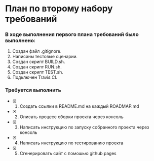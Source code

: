 # План по второму набору требований 

###  В ходе выполнения первого плана требований было выполнено:
1.  Создан файл .gitignore.
2.  Написаны тестовые сценарии.
3.  Создан скрипт BUILD.sh.
4.  Создан скрипт RUN.sh.
5.  Создан скрипт TEST.sh.
6.  Подключен Travis CI.

###  Требуется выполнить 
- [x] 1. Создать ссылки в README.md на каждый ROADMAP.md
- [x] 2. Описать процесс сборки проекта через консоль
- [x] 3. Написать инструкцию по запуску собранного проекта через консоль
- [x] 4. Написать инструкцию по тестированию проекта
- [x] 5. Сгенерировать сайт с помошью github pages 


